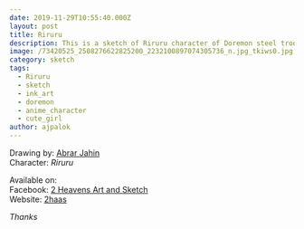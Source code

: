 ```yaml
---
date: 2019-11-29T10:55:40.000Z
layout: post
title: Riruru
description: This is a sketch of Riruru character of Doremon steel troops.
image: /73420525_2508276622825200_2232100897074305736_n.jpg_tkiws0.jpg
category: sketch
tags:
  - Riruru
  - sketch
  - ink_art
  - doremon
  - anime_character
  - cute_girl
author: ajpalok
---
```

Drawing by: [Abrar Jahin](https://aj.palok.ga)  
Character: *Riruru*  
  
Available on:  
Facebook: [2 Heavens Art and Sketch](https://facebook.com/2haas)  
Website: [2haas](https://2haas.ml)  
  
*Thanks*
